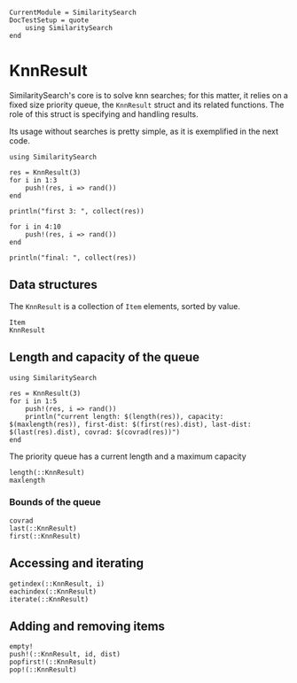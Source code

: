 ```@meta

CurrentModule = SimilaritySearch
DocTestSetup = quote
    using SimilaritySearch
end
```

# KnnResult

SimilaritySearch's core is to solve knn searches; for this matter, it relies on a fixed size priority queue, the `KnnResult` struct and its related functions.
The role of this struct is specifying and handling results.

Its usage without searches is pretty simple, as it is exemplified in the next code.
```@example
using SimilaritySearch

res = KnnResult(3)
for i in 1:3
    push!(res, i => rand())
end

println("first 3: ", collect(res))

for i in 4:10
    push!(res, i => rand())
end

println("final: ", collect(res))
```

## Data structures
The `KnnResult` is a collection of `Item` elements, sorted by value.
```@docs
Item
KnnResult
```

## Length and capacity of the queue
```@example
using SimilaritySearch

res = KnnResult(3)
for i in 1:5
    push!(res, i => rand())
    println("current length: $(length(res)), capacity: $(maxlength(res)), first-dist: $(first(res).dist), last-dist: $(last(res).dist), covrad: $(covrad(res))")
end

```

The priority queue has a current length and a maximum capacity

```@docs
length(::KnnResult)
maxlength
```

### Bounds of the queue
```@docs
covrad
last(::KnnResult)
first(::KnnResult)
```

## Accessing and iterating
```@docs
getindex(::KnnResult, i)
eachindex(::KnnResult)
iterate(::KnnResult)
```

## Adding and removing items
```@docs
empty!
push!(::KnnResult, id, dist)
popfirst!(::KnnResult)
pop!(::KnnResult)
```